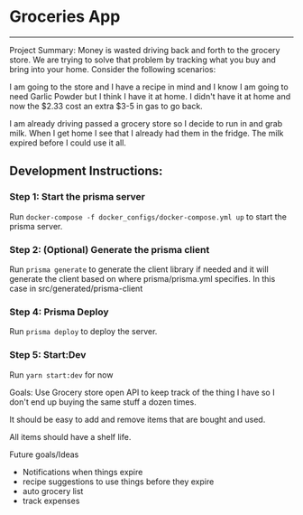 # Groceries App

---
Project Summary:
Money is wasted driving back and forth to the grocery store. We are trying to solve that problem by tracking what you buy and bring into your home. Consider the following scenarios:


I am going to the store and I have a recipe in mind and I know I am going to need Garlic Powder but I think I have it at home. I didn't have it at home and now the $2.33 cost an extra $3-5 in gas to go back.

I am already driving passed a grocery store so I decide to run in and grab milk. When I get home I see that I already had them in the fridge. The milk expired before I could use it all.

## Development Instructions:

### Step 1: Start the prisma server
Run `docker-compose -f docker_configs/docker-compose.yml up` to start the prisma server.

### Step 2: (Optional) Generate the prisma client
Run `prisma generate` to generate the client library if needed and it will generate the client based on
where prisma/prisma.yml specifies. In this case in src/generated/prisma-client

### Step 4: Prisma Deploy
Run `prisma deploy` to deploy the server.

### Step 5: Start:Dev
Run `yarn start:dev` for now


Goals:
Use Grocery store open API to keep track of the thing I have so I don't end up buying the same stuff a dozen times.

It should be easy to add and remove items that are bought and used.

All items should have a shelf life.

Future goals/Ideas
- Notifications when things expire
- recipe suggestions to use things before they expire
- auto grocery list
- track expenses
